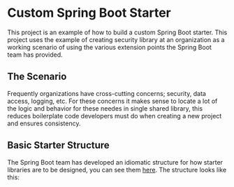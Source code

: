 # Custom Spring Boot Starter

This project is an example of how to build a custom Spring Boot starter. This project uses the example of creating security library at an organization as a working scenario of using the various extension points the Spring Boot team has provided. 

## The Scenario

Frequently organizations have cross-cutting concerns; security, data access, logging, etc. For these concerns it makes sense to locate a lot of the logic and behavior for these needes in single shared library, this reduces boilerplate code developers must do when creating a new project and ensures consistency. 

## Basic Starter Structure

The Spring Boot team has developed an idiomatic structure for how starter libraries are to be designed, you can see them [here](https://github.com/spring-projects/spring-boot/tree/master/spring-boot-project/spring-boot-starters). The structure looks like this:


